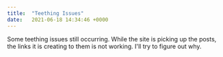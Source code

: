 ```yaml
---
title:  "Teething Issues"
date:   2021-06-18 14:34:46 +0000
---
```


Some teething issues still occurring. While the site is picking up the posts, the links it is creating to them is not working. I'll try to figure out why.
